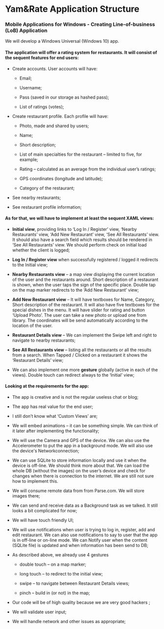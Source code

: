 Yam&Rate Application Structure
==============================

### Mobile Applications for Windows - Creating Line-of-business (LoB) Application

We will develop a Windows Universal (Windows 10) app.

#### The application will offer a rating system for restaurants. It will consist of the sequent features for end users:

-   Create accounts. User accounts will have:

    -   Email;
    
    -   Username;

    -   Pass (saved in our storage as hashed pass);

    -   List of ratings (votes);

-   Create restaurant profile. Each profile will have:

    -   Photo, made and shared by users;

    -   Name;

    -   Short description;

    -   List of main specialties for the restaurant – limited to five, for example;

    -   Rating – calculated as an average from the individual user’s ratings;

    -   GPS coordinates (longitude and latitude);

    -   Category of the restaurant;

-   See nearby restaurants;

-   See restaurant profile information;

#### As for that, we will have to implement at least the sequent XAML views:

-   **Initial view**, providing links to ‘Log In / Register’ view, ‘Nearby Restaurants’ view, ‘Add New Restaurant’ view, ‘See All Restaurants’ view. It should also have a search field which results should be rendered in ‘See All Restaurants’ view. We should perform check on initial load whether the client is logged;

-   **Log In / Register view** when successfully registered / logged it redirects to the Initial view;

-   **Nearby Restaurants view** – a map view displaying the current location of the user and the restaurants around. Short description of a restaurant is shown, when the user taps the sign of the specific place. Double tap on the map marker redirects to the ‘Add New Restaurant’ view;

-   **Add New Restaurant view** – It will have textboxes for Name, Category, Short description of the restaurant. It will also have five textboxes for the special dishes in the menu. It will have slider for rating and button ‘Upload Photo’. The user can take a new photo or upload one from library. The coordinates will be send automatically according to the location of the user.

-   **Restaurant Details view** – We can implement the Swipe left and right to navigate to nearby restaurants;

-   **See All Restaurants view** – listing all the restaurants or all the results from a search. When Tapped / Clicked on a restaurant it shows the ‘Restaurant Details’ view;

-   We can also implement one more **gesture** globally (active in each of the views). Double touch can redirect always to the ‘Initial’ view;

#### Looking at the requirements for the app:

-   The app is creative and is not the regular useless chat or blog;

-   The app has real value for the end user;

-   I still don’t know what ‘Custom Views’ are;

-   We will embed animations – it can be something simple. We can think of it later after implementing the functionality;

-   We will use the Camera and GPS of the device. We can also use the Accelerometer to put the app in a background mode. We will also use the device's Networkconnection;

-   We can use SQLite to store information locally and use it when the device is off-line. We should think more about that. We can load the whole DB (without the images) on the user’s device and check for changes when there is connection to the internet. We are still not sure how to implement this.

-   We will consume remote data from from Parse.com. We will store images there;

-   We can send and receive data as a Background task as we talked. It still looks a bit complicated for now;

-   We will have touch friendly UI;

-   We will use notifications when user is trying to log in, register, add and edit restaurant. We can also use notifications to say to user that the app is in off-line or on-line mode. We can Notify user when the content (SQLite file) is updated and when information has been send to DB;

-   As described above, we already use 4 gestures

    -   double touch – on a map marker;

    -   long touch – to redirect to the initial view;

    -   swipe – to navigate between Restaurant Details views;

    -   pinch – build in (or not) in the map;

-   Our code will be of high quality because we are very good hackers ;

-   We will validate user input;

-   We will handle network and other issues as appropriate;
